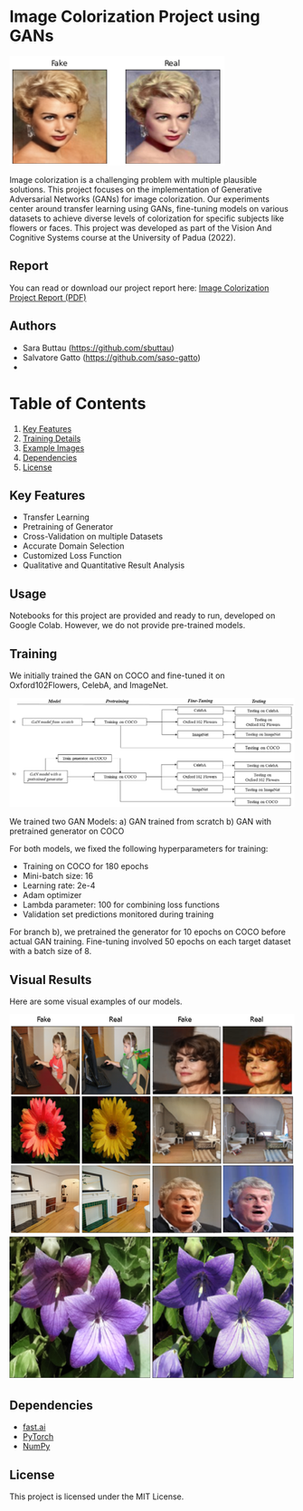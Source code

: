 # Image Colorization Project using GANs 
![Example Output 1](./copertina.png)

Image colorization is a challenging problem with multiple plausible solutions. This project focuses on the implementation of Generative Adversarial Networks (GANs) for image colorization. Our experiments center around transfer learning using GANs, fine-tuning models on various datasets to achieve diverse levels of colorization for specific subjects like flowers or faces. This project was developed as part of the Vision And Cognitive Systems course at the University of Padua (2022).

## Report
You can read or download our project report here: [Image Colorization Project Report (PDF)](./Image_Colorization_using_GANs.pdf)

## Authors
- Sara Buttau (https://github.com/sbuttau)
- Salvatore Gatto (https://github.com/saso-gatto)
- 
# Table of Contents
1. [Key Features](#key-features)
2. [Training Details](#training)
3. [Example Images](#visual-results)
4. [Dependencies](#dependencies)
5. [License](#license)

## Key Features
- Transfer Learning
- Pretraining of Generator
- Cross-Validation on multiple Datasets
- Accurate Domain Selection
- Customized Loss Function
- Qualitative and Quantitative Result Analysis

## Usage
Notebooks for this project are provided and ready to run, developed on Google Colab. However, we do not provide pre-trained models.

## Training
We initially trained the GAN on COCO and fine-tuned it on Oxford102Flowers, CelebA, and ImageNet. 

![Image Summary](./pipeline.jpg)

We trained two GAN Models: 
a) GAN trained from scratch
b) GAN with pretrained generator on COCO

For both models, we fixed the following hyperparameters for training:
- Training on COCO for 180 epochs
- Mini-batch size: 16
- Learning rate: 2e-4
- Adam optimizer
- Lambda parameter: 100 for combining loss functions
- Validation set predictions monitored during training

For branch b), we pretrained the generator for 10 epochs on COCO before actual GAN training. Fine-tuning involved 50 epochs on each target dataset with a batch size of 8.

## Visual Results
Here are some visual examples of our models. 

![Example Output 2](./DifferentPlausible.png)
![Example Output 3](./flower_succ.png)


## Dependencies
- [fast.ai](https://www.fast.ai/)
- [PyTorch](https://pytorch.org/)
- [NumPy](https://numpy.org/)

## License
This project is licensed under the MIT License.



